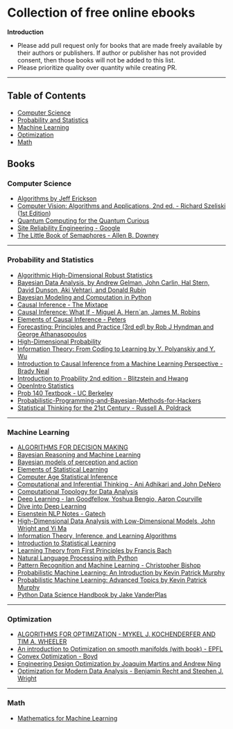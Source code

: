 # Collection of free online ebooks

**Introduction**

- Please add pull request only for books that are made freely available by their authors or publishers. If author or publisher has not provided consent, then those books will not be added to this list.
- Please prioritize quality over quantity while creating PR.

------------------------------

Table of Contents
------------------------------

- [Computer Science](#computer-science)
- [Probability and Statistics](#probability-and-statistics)
- [Machine Learning](#machine-learning)
- [Optimization](#optimization)
- [Math](#math)

Books
------------------------------
### Computer Science

- [Algorithms by Jeff Erickson](https://jeffe.cs.illinois.edu/teaching/algorithms/)
- [Computer Vision: Algorithms and Applications, 2nd ed. - Richard Szeliski](https://szeliski.org/Book/) ([1st Edition](https://szeliski.org/Book/1stEdition.htm))
- [Quantum Computing for the Quantum Curious](https://link.springer.com/content/pdf/10.1007/978-3-030-61601-4.pdf)
- [Site Reliability Engineering - Google](https://landing.google.com/sre/sre-book/toc/)
- [The Little Book of Semaphores - Allen B. Downey](https://greenteapress.com/wp/semaphores/)
  
------------------------------
### Probability and Statistics

- [Algorithmic High-Dimensional Robust Statistics](https://sites.google.com/view/ars-book/home/book-download)
- [Bayesian Data Analysis, by Andrew Gelman, John Carlin, Hal Stern, David Dunson, Aki Vehtari, and Donald Rubin](http://www.stat.columbia.edu/~gelman/book/BDA3.pdf)
- [Bayesian Modeling and Computation in Python](https://bayesiancomputationbook.com/welcome.html)
- [Causal Inference - The Mixtape](https://mixtape.scunning.com/)
- [Causal Inference: What If - Miguel A. Hern´an, James M. Robins](https://www.hsph.harvard.edu/miguel-hernan/wp-content/uploads/sites/1268/2023/07/hernanrobins_WhatIf_19jul23.pdf)
- [Elements of Causal Inference - Peters](https://library.oapen.org/bitstream/id/056a11be-ce3a-44b9-8987-a6c68fce8d9b/11283.pdf)
- [Forecasting: Principles and Practice (3rd ed) by Rob J Hyndman and George Athanasopoulos](https://otexts.com/fpp3/)
- [High-Dimensional Probability](https://www.math.uci.edu/~rvershyn/papers/HDP-book/HDP-book.html)
- [Information Theory: From Coding to Learning by Y. Polyanskiy and Y. Wu](https://people.lids.mit.edu/yp/homepage/data/itbook-export.pdf)
- [Introduction to Causal Inference from a Machine Learning Perspective - Brady Neal](https://www.bradyneal.com/Introduction_to_Causal_Inference-Dec17_2020-Neal.pdf)
- [Introduction to Proability 2nd edition - Blitzstein and Hwang](http://probabilitybook.net/)
- [OpenIntro Statistics](https://www.openintro.org/book/os/)
- [Prob 140 Textbook - UC Berkeley](http://prob140.org/textbook/README.html)
- [Probabilistic-Programming-and-Bayesian-Methods-for-Hackers](https://github.com/CamDavidsonPilon/Probabilistic-Programming-and-Bayesian-Methods-for-Hackers)
- [Statistical Thinking for the 21st Century - Russell A. Poldrack](https://statsthinking21.github.io/statsthinking21-core-site/)




------------------------------

### Machine Learning

- [ALGORITHMS FOR DECISION MAKING](https://algorithmsbook.com/)
- [Bayesian Reasoning and Machine Learning](http://web4.cs.ucl.ac.uk/staff/D.Barber/pmwiki/pmwiki.php?n=Brml.HomePage)
- [Bayesian models of perception and action](https://www.cns.nyu.edu/malab/bayesianbook.html)
- [Elements of Statistical Learning](https://hastie.su.domains/ElemStatLearn/)
- [Computer Age Statistical Inference](https://hastie.su.domains/CASI_files/PDF/casi.pdf)
- [Computational and Inferential Thinking - Ani Adhikari and John DeNero](https://www.inferentialthinking.com/chapters/intro)
- [Computational Topology for Data Analysis](https://www.cs.purdue.edu/homes/tamaldey/book/CTDAbook/CTDAbook.html)
- [Deep Learning - Ian Goodfellow, Yoshua Bengio, Aaron Courville](http://www.deeplearningbook.org/)
- [Dive into Deep Learning](http://d2l.ai/index.html)
- [Eisenstein NLP Notes - Gatech](https://github.com/jacobeisenstein/gt-nlp-class/blob/master/notes/eisenstein-nlp-notes.pdf)
- [High-Dimensional Data Analysis with Low-Dimensional Models, John Wright and Yi Ma](https://book-wright-ma.github.io/)
- [Information Theory, Inference, and Learning Algorithms](https://www.inference.org.uk/itprnn/book.pdf)
- [Introduction to Statistical Learning](https://www.statlearning.com/)
- [Learning Theory from First Principles by Francis Bach](https://www.di.ens.fr/~fbach/ltfp_book.pdf)
- [Natural Language Processing with Python](https://www.nltk.org/book/)
- [Pattern Recognition and Machine Learning - Christopher Bishop](https://www.microsoft.com/en-us/research/publication/pattern-recognition-machine-learning/)
- [Probabilistic Machine Learning: An Introduction by Kevin Patrick Murphy](https://probml.github.io/pml-book/book1.html)
- [Probabilistic Machine Learning: Advanced Topics by Kevin Patrick Murphy](https://probml.github.io/pml-book/book2.html)
- [Python Data Science Handbook by Jake VanderPlas](https://jakevdp.github.io/PythonDataScienceHandbook/)

------------------------------

### Optimization

- [ALGORITHMS FOR OPTIMIZATION - MYKEL J. KOCHENDERFER AND TIM A. WHEELER](https://algorithmsbook.com/optimization/)
- [An introduction to Optimization on smooth manifolds (with book) - EPFL](https://www.nicolasboumal.net/book/)
- [Convex Optimization - Boyd](https://web.stanford.edu/~boyd/cvxbook/bv_cvxbook.pdf)
- [Engineering Design Optimization by Joaquim Martins and Andrew Ning](http://websites.umich.edu/~mdolaboratory/pdf/Martins2021.pdf)
- [Optimization for Modern Data Analysis - Benjamin Recht and Stephen J. Wright](https://people.eecs.berkeley.edu/~brecht/opt4ml_book/)

------------------------------

### Math

- [Mathematics for Machine Learning](https://mml-book.github.io/)


